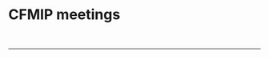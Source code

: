 <h1 class="title">CFMIP meetings</h1>

<div id="cog_post_body">
    <div id="cog_post_body">
        <p>
	&nbsp;</p>
<table border="0" cellpadding="0" cellspacing="0" height="10" width="660">
	<tbody>
		<tr>
			<td>
				<!-- 2021 --><!--
				<h3>
					2021 CFMIP Meeting on Clouds, Precipitation, Circulation and Climate Sensitivity<br />
					Seattle, USA,&nbsp; September 13-16, 2021</h3>
				<p>
					<b><font color="red">We are happy to announce that the 2021 CFMIP meeting has now been scheduled as above,<br />
					with one year delay due to coronavirus pandemic. Information will be updated.</font></b></p>
				<p align="left">
					<img height="100" src="https://github.com/legacy-escog/legacy-escog.github.io/raw/main/docs/site_media/projects/cfmip/uw.jpg" width="400" /></p>
				<p>
					<em>posted by Masa Watanabe, May 16th, 2020 </em></p> 
--><!-- 2020 -->
				<h3>
					<b><a href="http://www.cgd.ucar.edu/events/2020/CFMIP/">2020 <i>Virtual</i> CFMIP Meeting on Clouds, Precipitation, Circulation<br />
					and Climate Sensitivity, September 14-17, 2020</a></b></h3>
				<p>
					<b>Due to the ongoing pandemic, the 2020 CFMIP meeting was held online. Each day&#39;s 1.5 hour session<br />
					featured 2-3 invited speakers and discussion moderated by the session conveners. All sessions were<br />
					available both live at times convenient for many time zones and recorded. Also, we provided<br />
					&quot;local hubs&quot;, i.e., groups of scientists who discuss/present at times and within forums<br />
					that are locally convenient. </b></p>
				<p>
					<b>At registration, all were invited to submit a figure with a short written summary to be displayed on<br />
					the meeting website and used for discussion as a part of the sessions and at local hubs. </b></p>
				<p>
					<!--
					<b>The first announcement was sent via the CFMIP mailing list on July 22nd. The agenda is also available <a href="https://github.com/legacy-escog/legacy-escog.github.io/raw/main/docs/site_media/projects/cfmip/agenda_cfmip2020_virtual.pdf">here</a>. </b></p>
				<b>Registration is open (during 3 August and 7 September) from the <a href="http://www.cgd.ucar.edu/events/2020/CFMIP/">meeting web site</a>. </b>
<b>Registration was closed on 9 September. The meeting web site is <a href="http://www.cgd.ucar.edu/events/2020/CFMIP/">here</a>. </b>
--></p>
				<p>
					The meeting was so successful, with over 330 people registered in advance and about 140 people attended<br />
					to the live session each day (see the meeting <a href="https://github.com/legacy-escog/legacy-escog.github.io/raw/main/docs/site_media/projects/cfmip/agenda_cfmip2020_virtual.pdf">agenda</a>).</p>
				<p>
					We are grateful to the Organizing committee (Jen Kay, Allison Wing, Paulo Ceppi, Thorsten Mauritsen,<br />
					Yen-Ting Hwang, Christian Proistosescu) and the Zoom hosts at NCAR CGD (Andrew Gettelman, <br/>
Angie Pendergrass, Brian Medeiros, Elizabeth Faircloth, Ryan Johnson) for making this virtual meeting successful.
</p>
				<p>
					The links to YouTube streaming of all talks and contributed slides are found at the meeting web site <a href="http://www.cgd.ucar.edu/events/2020/CFMIP/&#10;">http://www.cgd.ucar.edu/events/2020/CFMIP/ </a></p>
				<p align="center">
					<img height="470" src="https://github.com/legacy-escog/legacy-escog.github.io/raw/main/docs/site_media/projects/cfmip/2020-CFMIP-group-photo-lowres.jpg" width="650" /></p>
				<p>
					&nbsp;</p>
				<p>
					<em>updated by Masa Watanabe,&nbsp;18 September, 2020 </em></p>
				<p>
					&nbsp;</p>
				<h3>
					<b>2020 CFMIP Meeting on Clouds, Precipitation, Circulation and Climate Sensitivity<br />
					Seattle, USA,&nbsp; September 15-18, 2020</b></h3>
				<h4>
					<b>CFMIP2020 physical meeting cancelled due to COVID-19</b></h4>
				<p>
					We regret to announce the cancellation of the 2020 CFMIP meeting scheduled in September 2020 in Seattle USA<br />
					due to the coronavirus pandemic. This decision has been taken by the CFMIP SSC and local organizers as many in<br />
					CFMIP friends and colleagues have expressed concern and their health and safety is our foremost priority.<br />
					It is so disappointing not to have the in person meeting in this September, but we will re-arrange the CFMIP meeting<br />
					in Seattle sometime in 2021. Contingent upon the dates of the 2021 meeting are decided, we will make an announcement</p>
				<p>
					<em>posted by Masa Watanabe,&nbsp;April 25th, 2020 </em></p>
				<p>
					<!-- 2019 --></p>
				<p>
					&nbsp;</p>
				<h3>
					<b>2019 CFMIP Meeting on Clouds, Precipitation, Circulation and Climate Sensitivity<br />
					Mykonos, Greece,&nbsp;September 30-October 4, 2019</b></h3>
				<p>
					<b>The 2019 CFMIP meeting&nbsp;was&nbsp;held at the St. John Hotel in Mykonos, hosted by the National Observatory of Athens.</b></p>
				<p>
					This CFMIP meeting focused on the theme of the <a href="https://www.wcrp-climate.org/gc-clouds">WCRP Grand Challenge on Clouds, Circulation and Climate Sensitivity</a>,<br />
					fostered collaboration with the <a href="http://www.clivar.org/clivar-panels/climate-dynamics&#10;">CLIVAR CDP</a> program, and addressed all other ongoing CFMIP activities, including<br />
					CFMIP-sponsored Model Intercomparison Projects (MIPs) and experiments.&nbsp;&nbsp;</p>
				<p>
					We are grateful to George Tselioudis (SSC) and local organizers (Vasso Kotroni, Kostas Lagouvardos, Dimitra Consta, Derek Tropf) for hosting us.</p>
				<p>
					The presentation files are available at the&nbsp;meeting web site <a href="https://www.giss.nasa.gov/meetings/cfmip2019/">https://www.giss.nasa.gov/meetings/cfmip2019/</a></p>
				<p align="center">
					<img height="370" src="https://github.com/legacy-escog/legacy-escog.github.io/raw/main/docs/site_media/projects/cfmip/CFMIP2019_photo_Mykonos.jpg" width="770" /></p>
				<p>
					<em>updated by Masa Watanabe,&nbsp;October 24th, 2019 </em></p>
				<p>
					&nbsp;</p>
				<!-- 2018 -->
				<h3>
					<b>2018 CFMIP Meeting on Clouds, Precipitation, Circulation and Climate Sensitivity<br />
					Boulder, USA,&nbsp;October 16-19th, 2018</b></h3>
				<p>
					The meeting was held at the National Center for Atmospheric Research at the iconic <a href="https://en.wikipedia.org/wiki/Mesa_Laboratory">Mesa Laboratory</a>.</p>
				<p>
					The meeting agenda is available <a href="https://github.com/legacy-escog/legacy-escog.github.io/raw/main/docs/site_media/projects/cfmip/CFMIP_2018_Agenda_v14.pdf">HERE</a>.</p>
				<p>
					The oral presentations from the meeting are available at <a href="http://www.cgd.ucar.edu/events/CFMIP2018/presentations.html">HERE</a>. (password required to access)</p>
				<p>
					We are grateful to Jen Kay (SSC), Andrew Gettelman, Brian Medeiros, and Angie Pendergrass (NCAR) for hosting us.</p>
				<p align="center">
					<img height="400" src="https://github.com/legacy-escog/legacy-escog.github.io/raw/main/docs/site_media/projects/cfmip/CFMIP2018_photo_Boulder.jpg" width="770" /></p>
				<p>
					<em>updated by Masa Watanabe,&nbsp;January 10th, 2019 </em></p>
				<p>
					&nbsp;</p>
				<p>
					<!-- 2017 --></p>
				<h3>
					<b>2017 CFMIP Meeting on Clouds, Precipitation, Circulation and Climate Sensitivity<br />
					Tokyo, Japan, September 25-28th, 2017</b></h3>
				<p>
					The meeting was held at Hongo campus, the University of Tokyo. The meeting agenda and presentation files are available at the <a href="http://www.miroc-gcm.jp/cfmip2017/">meeting website</a>.</p>
				<p>
					The meeting report is available <a href="https://github.com/legacy-escog/legacy-escog.github.io/raw/main/docs/site_media/projects/cfmip/CFMIP17MeetingReport_Final.pdf">here</a>.</p>
				<p align="center">
					<img height="400" src="https://github.com/legacy-escog/legacy-escog.github.io/raw/main/docs/site_media/projects/cfmip/CFMIP2017_photo_Tokyo.jpg" width="600" /></p>
				<p>
					<em>posted by Masa Watanabe, October 3rd, 2017 </em></p>
				<p>
					<!-- 2016 --></p>
				<h3>
					&nbsp;</h3>
				<h3>
					<b>CFMIP/WCRP/ITCP Conference on Cloud Processes, Circulation and Climate Sensitivity<br />
					ICTP, Trieste, Italy, July 4-7th 2016</b></h3>
				<p>
					The 2016 CFMIP meeting was held from 4th-7th July at the <a href="https://www.ictp.it/">International Centre for Theoretical Physics</a> in Trieste, Italy. The agenda is available <a href="http://www.giss.nasa.gov/meetings/cfmip2016/">here</a>.</p>
				<p>
					<em>updated by Mark Webb, 25th July, 2016 </em></p>
				<p>
					&nbsp;</p>
				<p>
					<!-- 2015 --></p>
				<h3>
					&nbsp;</h3>
				<h3>
					<b>CFMIP Meeting on Cloud Processes and Climate Feedbacks<br />
					Asilomar Conference Grounds, Monterey, California, USA, June 8-11 2015.</b></h3>
				<p>
					The 2015 CFMIP meeting was held from Monday 8th to Thursday 11th June, 2015 at the <a href="http://www.visitasilomar.com">Asilomar Conference Grounds</a> in Monterey, California, USA.</p>
				<p>
					The meeting agenda is available <a href="https://github.com/legacy-escog/legacy-escog.github.io/raw/main/docs/site_media/projects/cfmip/CFMIP_Agenda_2015_v0604.pdf">here</a> (Updated 4th June). The presentations from the meeting are now available <a href="http://pcmdi.github.io/CFMIP/CFMIP2015.html">here</a>.</p>
				<p>
					We are grateful to Steve Klein and Lawrence Livermore National Laboratory for hosting us.</p>
				<p align="center">
					<img height="400" src="https://github.com/legacy-escog/legacy-escog.github.io/raw/main/docs/site_media/projects/cfmip/CFMIP2015_photo_Monterey.jpg" width="600" /></p>
				<p>
					<em>updated by Mark Webb, 23rd June, 2015 </em></p>
				<p>
					&nbsp;</p>
				<p>
					<!-- 2014 --></p>
				<h3>
					<b>CFMIP/EUCLIPSE Meeting on Cloud Processes and Climate Feedbacks<br />
					Egmond aan Zee, The Netherlands, July 8-11 2014.</b></h3>
				<p>
					<b>The 2014 CFMIP meeting was held jointly with the EUCLIPSE project, and was hosted by KNMI at Hotel Zuiderduin in Egmond aan Zee in the Netherlands.</b></p>
				<p>
					The agenda and presentations are available on the <a href="http://www.euclipse.eu/meeting_July2014_Netherlands.html">EUCLIPSE website</a> for further information and updates.</p>
				<p>
					<em>Mark Webb, Updated July 2014 </em></p>
				<p>
					&nbsp;</p>
				<h3>
					<b>Trending Now: Water 7th International Scientific Conference on the Global Energy and Water Cycle<br />
					The Hague, The Netherlands, 14-17 July 2014 <a href="http://www.gewexevents.org">www.gewexevents.org</a></b></h3>
				<p>
					Abstract Deadline: 14 February 2014</p>
				<p>
					The increasing demand for fresh water and the impacts of climate change on water availability and extreme events highlight why water is a current major global concern and is &quot;Trending Now.&quot; The Conference will celebrate 25 years of GEWEX research and set the stage for the next phase of research addressing the World Climate Research Programme Grand Challenges on water resources, extremes, and climate sensitivity through observations and data sets, their analyses, process studies, model development and exploitation, applications, technology transfer to operational results, and research capacity development and training for the next generation of scientists.</p>
				<p>
					The Conference will include lead speakers in plenary sessions to provide synthesis and perspective, and an extensive set of parallel sessions to support detailed development of specialist themes. Papers are welcome for all parallel sessions, to be given either as oral presentations or posters.</p>
				<p>
					Abstracts are invited for all topics, including: (1) the climate system; (2) land; and (3) atmosphere. For topic details, see the <a href="http://gewex.org/2014conf/program.html">conference programme</a>.</p>
				<p>
					Please consider submitting an abstract to one of the following CFMIP/EUCLIPSE-related sessions:</p>
				<p>
					20. Cloud to rainfall transitions - Linking multi-parameter observations to processes and models. Chris Kummerow, Bjorn Stevens, Jay Mace, Hugh Morrison, Ben Shipway</p>
				<p>
					21. The coupling of clouds, precipitation, and radiation to the large-scale circulation Sandrine Bony, Chris Bretherton</p>
				<p>
					22. Improving the representation of precipitation, cloud, and radiation processes in atmospheric models Jon Petch, Robert Pincus, Steve Woolnough</p>
				<p>
					23. Improving the understanding and modeling of the land-atmosphere interface. Paul Dirmeyer, Bert Holtslag, Adrian Lock, Joe Santanello</p>
				<p>
					*Abstract Submission and Registration*</p>
				<p>
					The abstract deadline is 14 February 2014. Links to abstract submission and conference registration are available <a href="http://gewex.org/2014conf/home.html">here</a>.</p>
				<p>
					&nbsp;</p>
				<p>
					<!-- 2013 --></p>
				<h3>
					<b>CFMIP/EUCLIPSE Meeting on Cloud Processes and Climate Feedbacks<br />
					Hamburg, Germany, 10-14th June, 2013</b></h3>
				<p>
					The <a href="http://www.euclipse.eu/Agenda%20incl%20presentations%20webpage.htm">presentations</a> from this meeting are now available via the <a href="http://www.euclipse.eu/meeting_2013_Hamburg.html">EUCLIPSE website</a>.</p>
				<p align="center">
					<img height="450" src="https://github.com/legacy-escog/legacy-escog.github.io/raw/main/docs/site_media/projects/cfmip/Group_picture_Hamburg-1.jpg" width="1000" /></p>
				<p>
					<em>updated, July 2013 </em></p>
				<p>
					&nbsp;</p>
				<p>
					<!-- 2012 --></p>
				<h3>
					<b>Joint EUCLIPSE-CFMIP meeting<br />
					Paris, France, May 29th - June 1st, 2012</b></h3>
				The 3rd EUCLIPSE General Assembly and joint EUCLIPSE-CFMIP meeting was held in Paris, from May 29th to June 1st. Please see the <a href="http://www.euclipse.eu/meeting_29May2012_Paris.html">EUCLIPSE web site</a> for more details.
				<p align="center">
					<img height="400" src="https://github.com/legacy-escog/legacy-escog.github.io/raw/main/docs/site_media/projects/cfmip/Group_picture_Paris_2012.jpg" width="700" /></p>
				<em>posted by Mark Webb, March 2012. </em>
				<p>
					&nbsp;</p>
				<p>
					<!-- 2011 --></p>
				<h3>
					<b>CFMIP/GCSS/EUCLIPSE Meeting on Cloud Processes and Climate Feedbacks<br />
					The Met Office, Exeter, United Kingdom, 6th-10th June, 2011</b></h3>
				A joint meeting between CFMIP, <a href="http://appconv.metoffice.com/blclouds/">GCSS</a> and <a href="http://www.euclipse.eu/">EUCLIPSE</a> was held in Exeter during the week of 6th-10th June, 2011. The theme of the meeting was understanding, evaluating and improving the representation of cloud processes and cloud feedbacks in global models. There was a particular emphasis on presentation and discussion of results and/or analysis plans related to CFMIP, EUCLIPSE and GCSS Boundary Layer Cloud cases (the <a href="http://atmgcm.msrc.sunysb.edu/cfmip_figs/Case_specification.html">CGILS</a> cloud feedback case and the <a href="http://www.euclipse.nl/wp3/ASTEX_Lagrangian/Introduction.shtml">ASTEX</a> and <a href="http://www.mpimet.mpg.de/en/mitarbeiter/irina-sandu/transition-cases.html">composite</a> stratocumulus to cumulus transition cases).
				<p>
					The <a href="http://www.euclipse.eu/downloads/PresentationsExeter2011/AgendaExeterJune2011_latest.htm">meeting agenda and presentations</a> are now available as of 28th June.</p>
				<p align="center">
					<img height="600" src="https://github.com/legacy-escog/legacy-escog.github.io/raw/main/docs/site_media/projects/cfmip/CFMIP2011_photo_Exeter.jpg" width="1000" /></p>
				<p>
					<em>posted by Mark Webb, Adrian Lock and Pier Siebesma - Updated 15th June, 2011</em></p>
				<p>
					&nbsp;</p>
				<p>
					<!-- 2010 --></p>
				<h3>
					<b>CGILS Meeting</b></h3>
				<h4>
					<b>(CFMIP-GCSS Intercomparison of Large-Eddy and Single-Column Models)</b></h4>
				<h4>
					<b>March 1-2, 2010 at Stony Brook, Long Island, New York <a href="http://www.somas.stonybrook.edu/cgils">(Meeting website)</a></b></h4>
				<p>
					The objective of this meeting is to understand the physical mechanism of cloud feedbacks in climate models that participate in the <a href="http://atmgcm.msrc.sunysb.edu/cfmip_figs/Case_specification.html"> CGILS case study </a> with the goal of interpreting climate sensitivities of AR5 models. Specifically, the meeting will focus on</p>
				<p>
					(1) how the parameterized processes (PBL, stratiform, convective, radiative) behave and interact to produce clouds in the SCMs</p>
				<p>
					(2) what are the physical mechanisms of cloud feedback in the individual SCMs</p>
				<p>
					(3) what can be learned from the LESs</p>
				<p>
					(4) how can the LES results be used to constrain SCMs</p>
				<p>
					(5) how to extrapolate the CGILS results to cloud feedbacks and climate sensitivities of the GCMs</p>
				<p>
					Each participating group has been invited to make presentations for an in-depth analysis of its CGILS results. The presentations will cover all three CGILS locations (shallow cumulus, stratocumulus and stratus, at locations s6, s11, s12) , although emphasis will be for location s11 where LES results are available.</p>
				<p>
					The meeting is open to public, but only presentations related to the meeting objectives are invited. If you do not belong to a participating group and wish to make a presentation, please send an email to Minghua Zhang (mzhang@notes.cc.sunysb.edu).</p>
				<p>
					<em>posted by Mark Webb on behalf of Minghua Zhang, Jan 2010</em></p>
				<p>
					&nbsp;</p>
				<p>
					<!-- 2010 --></p>
				<h3>
					<b>AMS Symposium on Boundary Layers and Turbulence</b></h3>
				<h4>
					<b>Keystone, Colorado, 2-6 August 2010</b></h4>
				<p>
					&nbsp;</p>
				<p>
					As chair of the AMS Committee on Boundary Layers and Turbulence, I want to invite you to the next Symposium. It will be held 2-6 August 2010 in Keystone, Colorado. We specifically hope to have a substantial number of submissions on boundary layer clouds, which is called out as a topic for emphasis in the Call for Papers. The conference web site is <a href="http://www.ametsoc.org/meet/fainst/201029agforest19blt9urban.html">here</a></p>
				<p>
					Basic information is on the site now, more will be added in the next few days. Keystone is in Summit County, a beautiful resort area in the Rocky Mountains, and about a 2-hour drive from Denver and Boulder.</p>
				<p>
					The Symposium is always a very intense and valuable meeting with high information density. We hope you will help to maintain that tradition by presenting your work on boundary layer clouds and related matters.</p>
				<p>
					If you have any questions, please contact me or Branko Kosovic, the Program Chair.</p>
				<p>
					Best regards, Wayne Angevine</p>
				<p>
					<em>posted by Mark Webb on behalf of Wayne Angevine November 2009</em></p>
				<p>
					&nbsp;</p>
				<p>
					<!-- 2009 --></p>
				<h3>
					<b>CFMIP/GCSS Boundary Layer WG Workshop on evaluation and understanding of cloud processes in GCMs</b></h3>
				<h4>
					<b>University of British Columbia, Vancouver, 8th-12th June, 2009.</b></h4>
				<p>
					&nbsp;</p>
				<p>
					A joint workshop of the Cloud Feedback Model Intercomparison Project and the <a href="http://www.convection.info/blclouds">GCSS Boundary Layer WG</a> was held at:</p>
				<p>
					<a href="http://www.ubcconferences.com">University of British Columbia in Vancouver</a></p>
				<p>
					Monday 8th - Friday 12th June, 2009.</p>
				<p>
					Meeting programme: <a href="https://github.com/legacy-escog/legacy-escog.github.io/raw/main/docs/site_media/projects/cfmip/CfmipGCSSVancouverAgenda3rdJun.pdf">CfmipGCSSVancouverAgenda3rdJun.pdf</a>.</p>
				<p>
					The presentations from the meeting are now available <a href="http://clouds.eos.ubc.ca/gcss">here</a>.</p>
				<p>
					Many thanks to Phil Austin for hosting the meeting. We would also like to acknowledge the <a href="http://www.cfcas.org/">Canadian Foundation for Climate and Atmospheric Science</a> for their financial support.</p>
				<p>
					<em>posted by Mark Webb and Adrian Lock - Updated March 2010</em></p>
				<p>
					&nbsp;</p>
				<p>
					<!-- 2008 --></p>
				<h3>
					<b>4th PAN-GCSS meeting on : &quot;Advances in modeling and observing clouds and convection.&quot;</b></h3>
				<h4>
					<b>June 2-6 2008 at Meteo-France, Toulouse,France.</b></h4>
				<p>
					&nbsp;</p>
				<p>
					Meeting announcement and Call for papers</p>
				<p>
					&nbsp;</p>
				<p>
					Sponsored by: NASA, U.S. Department of Energy&#39;s ARM Program, NOAA, The World Climate Research Program and Meteo France.</p>
				<p>
					The GEWEX Cloud System Study (GCSS) investigates cloud systems, their role in the climate system and their representation in models with a view to improving our capability to predict weather and climate using state-of the-art modeling and data assimilation systems. GCSS will hold a meeting to review and discuss &quot;Advances in Modeling and observing Clouds and Convection&quot; from June 2-6 2008 at Meteo-France, Toulouse, France.</p>
				<p>
					Key areas to be discussed at this meeting are: &quot;New observations and recent field campaigns&quot;, &quot;Tropical Convection&quot;, &quot;High Resolution Modeling on Large Domains&quot; and &quot;Cloud Climate Feedbacks&quot;. See also the <a href="announcement_PAN-GCSS.pdf">full meeting announcement and call for papers</a> and the <a href="https://github.com/legacy-escog/legacy-escog.github.io/raw/main/docs/site_media/projects/cfmip/announcement_PAN-GCSS.pdf">GCSS website.</a></p>
				<p>
					<em>posted by Sandrine Bony and Mark Webb Nov 2007</em></p>
				<p>
					&nbsp;</p>
				<p>
					<!-- 2007 --></p>
				<h4>
					<b><em>CFMIP/ENSEMBLES Workshop on assessment of cloud and water vapour feedback processes in GCMs, Paris, 11th-13th April, 2007. </em></b></h4>
				<p>
					IPSL and the Hadley Centre held a joint workshop of the CFMIP and <a href="http://www.ensembles-eu.org">ENSEMBLES</a> projects in Paris on Wed 11th - Fri 13th April, 2007.</p>
				<p>
					The subject of the workshop was the development of diagnostic techniques for the assessment of climate feedback processes in ensembles of GCM simulations. The focus was on the use of observations and process studies to constrain cloud and water vapour feedbacks.</p>
				<p>
					The workshop took place at the &quot;<a href="http://www.upmc.fr/FR/info/Venir_UPMC/05">Pierre &amp; Marie Curie University</a>&quot;, in the 5th Arrondissement of Paris (Metro: &quot;Jussieu&quot; on line 7).</p>
				<p>
					<img height="10" src="graphics/redball.gif" width="10" /> <a href="ParisApril2007/Programme_CFMIP_ENSEMBLES.pdf">Workshop programme.</a> <img height="10" src="graphics/redball.gif" width="10" /> Working group recommendations on <a href="ParisApril2007/WG_summary_Experiments_CFMIP.doc">experiments,</a> <a href="ParisApril2007/WG_summary_Diagnostics_CFMIP.doc">diagnostics</a> and <a href="ParisApril2007/WG_summary_GCSS_CFMIP.doc">CFMIP-GCSS collaboration</a>.</p>
				<p>
					<img height="10" src="graphics/redball.gif" width="10" /> <a href="ParisApril2007Presentations">Workshop presentations.</a></p>
				<p>
					<img height="10" src="graphics/redball.gif" width="10" /> <a href="http://www.lmd.jussieu.fr/~jldufres/ENSEMBLES_CFMIP/Picture.html">Group photos.</a></p>
				<p>
					<img height="10" src="graphics/redball.gif" width="10" /> <a href="ParisApril2007/Map_University.pdf">Map of the University. </a></p>
				<p>
					<img height="10" src="graphics/redball.gif" width="10" /> <a href="http://www.lmd.jussieu.fr/~jldufres/ENSEMBLES_CFMIP/practical_jussieu.html">Venue, transportation and Paris hotels. </a></p>
				<p>
					<em>posted by Mark Webb (Updated June 2007)</em></p>
				<p>
					&nbsp;</p>
			</td>
		</tr>
	</tbody>
</table>
<p>
	&nbsp;</p>
</div> <!--// end div id=cog_post_body //-->
